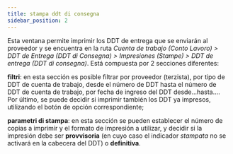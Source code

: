 ```yaml
---
title: stampa ddt di consegna
sidebar_position: 2
---
```


Esta ventana permite imprimir los DDT de entrega que se enviarán al proveedor y se encuentra en la ruta *Cuenta de trabajo (Conto Lavoro) > DDT de Entrega (DDT di Consegna) > Impresiones (Stampe) > DDT de entrega (DDT di consegna)*. Está compuesta por 2 secciones diferentes:

**filtri**: en esta sección es posible filtrar por proveedor (terzista), por tipo de DDT de cuenta de trabajo, desde el número de DDT hasta el número de DDT de cuenta de trabajo, por fecha de ingreso del DDT desde…hasta…. Por último, se puede decidir si imprimir también los DDT ya impresos, utilizando el botón de opción correspondiente;

**parametri di stampa**: en esta sección se pueden establecer el número de copias a imprimir y el formato de impresión a utilizar, y decidir si la impresión debe ser **provvisoria** (en cuyo caso el indicador *stampata* no se activará en la cabecera del DDT) o **definitiva**.